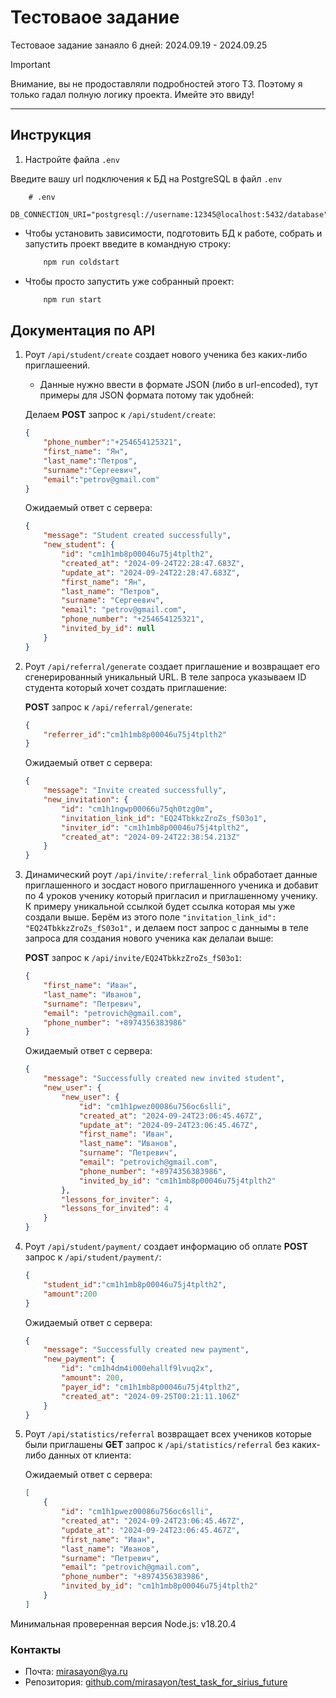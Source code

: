 # Тестоваое задание

Тестоваое задание занаяло 6 дней: 2024.09.19 - 2024.09.25
> [!IMPORTANT]
> Внимание, вы не продоставляли подробностей этого ТЗ. Поэтому я только гадал полную логику проекта. Имейте это ввиду!

____

## Инструкция

1. Настройте файла `.env`

Введите вашу url подключения к БД на PostgreSQL в файл `.env`

```env
    # .env
    DB_CONNECTION_URI="postgresql://username:12345@localhost:5432/database"
```

* Чтобы установить зависимости, подготовить БД к работе, собрать и запустить проект введите в командную строку:

    ```bash
        npm run coldstart
    ```

* Чтобы просто запустить уже собранный проект:

    ```bash
        npm run start
    ```

## Документация по API

1. Роут `/api/student/create` создает нового ученика без каких-либо приглашеений.
   * Данные нужно ввести в формате JSON (либо в url-encoded), тут примеры для JSON формата потому так удобней:

    Делаем __POST__ запрос к `/api/student/create`:

    ```json
    {
        "phone_number":"+254654125321",
        "first_name": "Ян",
        "last_name":"Петров",
        "surname":"Сергеевич",
        "email":"petrov@gmail.com"
    }
    ```

    Ожидаемый ответ с сервера:

    ```json
    {
        "message": "Student created successfully",
        "new_student": {
            "id": "cm1h1mb8p00046u75j4tplth2",
            "created_at": "2024-09-24T22:28:47.683Z",
            "update_at": "2024-09-24T22:28:47.683Z",
            "first_name": "Ян",
            "last_name": "Петров",
            "surname": "Сергеевич",
            "email": "petrov@gmail.com",
            "phone_number": "+254654125321",
            "invited_by_id": null
        }
    }
    ```

2. Роут `/api/referral/generate` создает приглашение и возвращает его сгенерированный уникальный URL. В теле запроса указываем ID студента который хочет создать приглашение:

    __POST__ запрос к `/api/referral/generate`:

    ```json
    {
        "referrer_id":"cm1h1mb8p00046u75j4tplth2"
    }
    ```

    Ожидаемый ответ с сервера:

    ```json
    {
        "message": "Invite created successfully",
        "new_invitation": {
            "id": "cm1h1ngwp00066u75qh0tzg0m",
            "invitation_link_id": "EQ24TbkkzZroZs_fS03o1",
            "inviter_id": "cm1h1mb8p00046u75j4tplth2",
            "created_at": "2024-09-24T22:38:54.213Z"
        }
    }
    ```

3. Динамический роут `/api/invite/:referral_link` обработает данные приглашенного и зосдаст нового приглашенного ученика и добавит по 4 уроков ученику который пригласил и приглашенному ученику.
К примеру уникальной ссылкой будет ссылка которая мы уже создали выше.
Берём из этого поле `"invitation_link_id": "EQ24TbkkzZroZs_fS03o1",` и делаем пост запрос с даннымы в теле запроса для создания нового ученика как делалаи выше:

    __POST__ запрос к `/api/invite/EQ24TbkkzZroZs_fS03o1`:

    ```json
    {
        "first_name": "Иван",
        "last_name": "Иванов",
        "surname": "Петревич",
        "email": "petrovich@gmail.com",
        "phone_number": "+8974356383986" 
    }
    ```

    Ожидаемый ответ с сервера:

    ```json
    {
        "message": "Successfully created new invited student",
        "new_user": {
            "new_user": {
                "id": "cm1h1pwez00086u756oc6slli",
                "created_at": "2024-09-24T23:06:45.467Z",
                "update_at": "2024-09-24T23:06:45.467Z",
                "first_name": "Иван",
                "last_name": "Иванов",
                "surname": "Петревич",
                "email": "petrovich@gmail.com",
                "phone_number": "+8974356383986",
                "invited_by_id": "cm1h1mb8p00046u75j4tplth2"
            },
            "lessons_for_inviter": 4,
            "lessons_for_invited": 4
        }
    }
    ```

4. Роут `/api/student/payment/` создает информацию об оплате
    __POST__ запрос к `/api/student/payment/`:

    ```json
    {
        "student_id":"cm1h1mb8p00046u75j4tplth2",
        "amount":200
    }
    ```

    Ожидаемый ответ с сервера:

    ```json
    {
        "message": "Successfully created new payment",
        "new_payment": {
            "id": "cm1h4dm4i000ehallf9lvuq2x",
            "amount": 200,
            "payer_id": "cm1h1mb8p00046u75j4tplth2",
            "created_at": "2024-09-25T00:21:11.106Z"
        }
    }
    ```

5. Роут `/api/statistics/referral` возвращает всех учеников которые были приглашены
   __GET__ запрос к `/api/statistics/referral` без каких-либо данных от клиента:

    Ожидаемый ответ с сервера:

    ```json
    [
        {
            "id": "cm1h1pwez00086u756oc6slli",
            "created_at": "2024-09-24T23:06:45.467Z",
            "update_at": "2024-09-24T23:06:45.467Z",
            "first_name": "Иван",
            "last_name": "Иванов",
            "surname": "Петревич",
            "email": "petrovich@gmail.com",
            "phone_number": "+8974356383986",
            "invited_by_id": "cm1h1mb8p00046u75j4tplth2"
        }
    ]
   ```

Минимальная проверенная версия Node.js: v18.20.4

### Контакты

* Почта: <mirasayon@ya.ru>
* Репозитория: [github.com/mirasayon/test_task_for_sirius_future](https://github.com/mirasayon/test_task_for_sirius_future)
